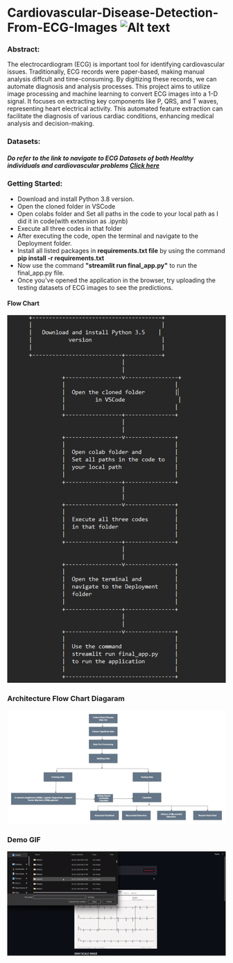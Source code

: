 # Cardiovascular-Disease-Detection-From-ECG-Images <img src="https://images.emojiterra.com/google/noto-emoji/unicode-15/animated/1fac0.gif" width="50" height="50" alt="Alt text">

### Abstract:

The electrocardiogram (ECG) is important tool for identifying cardiovascular issues. Traditionally, ECG records were paper-based, making manual analysis diffcult and time-consuming. By digitizing these records, we can automate diagnosis and analysis processes. This project aims to utilize image processing and machine learning to convert ECG images into a 1-D signal. It focuses on extracting key components like P, QRS, and T waves, representing heart electrical activity. This automated feature extraction can facilitate the diagnosis of various cardiac conditions, 
enhancing medical analysis and decision-making.

### Datasets:
##### Do refer to the link to navigate to ECG Datasets of both Healthy individuals and cardiovascular problems [Click here](https://data.mendeley.com/datasets/gwbz3fsgp8/2 )

### Getting Started:

- Download and install Python 3.8 version.
- Open the cloned folder in VSCode
- Open colabs folder and Set all paths in the code to your local path as I did it in code(with extension as .ipynb)
- Execute all three codes in that folder
- After executing the code, open the terminal and navigate to the Deployment folder.
- Install all listed packages in **requirements.txt file** by using the command **pip install -r requirements.txt**
- Now use the command **"streamlit run final_app.py"** to run the final_app.py file.
- Once you've opened the application in the browser, try uploading the testing datasets of ECG images to see the predictions.
  
#### Flow Chart
![](https://github.com/GummadavelliSandeep/Cardiovascular-Disease-Detection-From-ECG-Images/blob/main/Images/Getsarted%20Flow%20chart.png)

### Architecture Flow Chart Diagaram
![](https://github.com/GummadavelliSandeep/Cardiovascular-Disease-Detection-From-ECG-Images/blob/main/Images/Architecture1.jpg)
  
### Demo GIF
![](https://github.com/GummadavelliSandeep/Cardiovascular-Disease-Detection-From-ECG-Images/blob/main/Demo%20GIF.gif)

